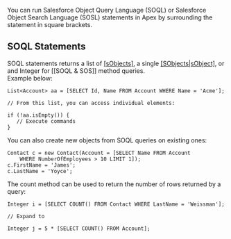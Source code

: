 You can run Salesforce Object Query Language (SOQL) or Salesforce Object Search Language (SOSL) statements in Apex by surrounding the statement in square brackets. 

## SOQL Statements

SOQL statements returns a list of [[sObjects]](*records*), a single [[SObjects|sObject]](*record*), or and Integer for [[SOQL & SOS]] method queries.  
Example below:
```
List<Account> aa = [SELECT Id, Name FROM Account WHERE Name = 'Acme'];

// From this list, you can access individual elements:

if (!aa.isEmpty()) {
   // Execute commands
}
```
You can also create new objects from SOQL queries on existing ones:
```
Contact c = new Contact(Account = [SELECT Name FROM Account 
    WHERE NumberOfEmployees > 10 LIMIT 1]);
c.FirstName = 'James';
c.LastName = 'Yoyce';
```

The count method can be used to return the number of rows returned by a query:
```
Integer i = [SELECT COUNT() FROM Contact WHERE LastName = 'Weissman'];

// Expand to

Integer j = 5 * [SELECT COUNT() FROM Account];
```